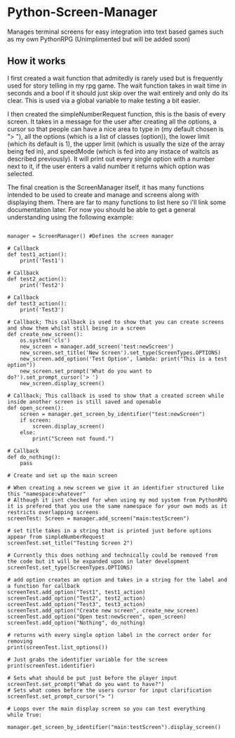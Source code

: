 # Python-Screen-Manager
Manages terminal screens for easy integration into text based games such as my own PythonRPG (Unimplimented but will be added soon)
## How it works

I first created a wait function that admitedly is rarely used but is frequently used for story telling in my rpg game. The wait function takes in wait time in seconds and a bool if it should just skip over the wait entirely and only do its clear. This is used via a global variable to make testing a bit easier. 

I then created the simpleNumberRequest function, this is the basis of every screen. It takes in a message for the user after creating all the options, a cursor so that people can have a nice area to type in (my default chosen is "> "), all the options (which is a list of classes (option)), the lower limit (which its default is 1), the upper limit (which is usually the size of the array being fed in), and speedMode (which is fed into any instace of waitcls as described previously). It will print out every single option with a number next to it, if the user enters a valid number it returns which option was selected.

The final creation is the ScreenManager itself, it has many functions intended to be used to create and manage and screens along with displaying them. There are far to many functions to list here so i'll link some documentation later. For now you should be able to get a general understanding using the following example:
```

manager = ScreenManager() #Defines the screen manager

# Callback
def test1_action():
    print('Test1')

# Callback
def test2_action():
    print('Test2')

# Callback
def test3_action():
    print('Test3')

# Callback; This callback is used to show that you can create screens and show them whilst still being in a screen
def create_new_screen():
    os.system('cls')
    new_screen = manager.add_screen('test:newScreen')
    new_screen.set_title('New Screen').set_type(ScreenTypes.OPTIONS)
    new_screen.add_option('Test Option', lambda: print("This is a test option"))
    new_screen.set_prompt('What do you want to do?').set_prompt_cursor('> ')
    new_screen.display_screen()

# Callback; This callback is used to show that a created screen while inside another screen is still saved and openable
def open_screen():
    screen = manager.get_screen_by_identifier("test:newScreen")
    if screen:
        screen.display_screen()
    else:
        print("Screen not found.")

# Callback
def do_nothing():
    pass

# Create and set up the main screen

# When creating a new screen we give it an identifier structured like this "namespace:whatever"
# Although it isnt checked for when using my mod system from PythonRPG it is prefered that you use the same namespace for your own mods as it restricts overlapping screens
screenTest: Screen = manager.add_screen("main:testScreen")

# set title takes in a string that is printed just before options appear from simpleNumberRequest
screenTest.set_title("Testing Screen 2")

# Currently this does nothing and technically could be removed from the code but it will be expanded upon in later development
screenTest.set_type(ScreenTypes.OPTIONS)

# add option creates an option and takes in a string for the label and a function for callback
screenTest.add_option("Test1", test1_action)
screenTest.add_option("Test2", test2_action)
screenTest.add_option("Test3", test3_action)
screenTest.add_option("Create new screen", create_new_screen)
screenTest.add_option("Open test:newScreen", open_screen)
screenTest.add_option("Nothing", do_nothing)

# returns with every single option label in the correct order for removing
print(screenTest.list_options())

# Just grabs the identifier variable for the screen
print(screenTest.identifier)

# Sets what should be put just before the player input
screenTest.set_prompt("What do you want to have?")
# Sets what comes before the users cursor for input clarification
screenTest.set_prompt_cursor("> ")

# Loops over the main display screen so you can test everything
while True:
    manager.get_screen_by_identifier("main:testScreen").display_screen()

```

